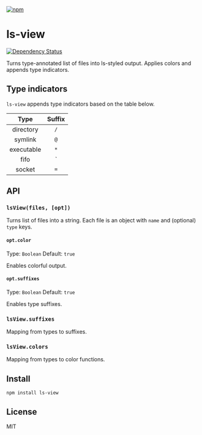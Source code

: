 [![npm](https://nodei.co/npm/ls-view.png)](https://nodei.co/npm/ls-view/)

# ls-view

[![Dependency Status][david-badge]][david]

Turns type-annotated list of files into ls-styled output. Applies colors and appends type indicators.

[david]: https://david-dm.org/eush77/ls-view
[david-badge]: https://david-dm.org/eush77/ls-view.png

## Type indicators

`ls-view` appends type indicators based on the table below.

| Type       | Suffix |
| :--------: | :----: |
| directory  | `/`    |
| symlink    | `@`    |
| executable | `*`    |
| fifo       | `|`    |
| socket     | `=`    |

## API

### `lsView(files, [opt])`

Turns list of files into a string. Each file is an object with `name` and (optional) `type` keys.

#### `opt.color`

Type: `Boolean`
Default: `true`

Enables colorful output.

#### `opt.suffixes`

Type: `Boolean`
Default: `true`

Enables type suffixes.

### `lsView.suffixes`

Mapping from types to suffixes.

### `lsView.colors`

Mapping from types to color functions.

## Install

```
npm install ls-view
```

## License

MIT
